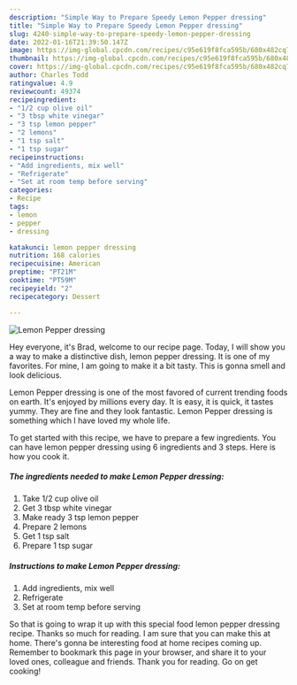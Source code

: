 ```yaml
---
description: "Simple Way to Prepare Speedy Lemon Pepper dressing"
title: "Simple Way to Prepare Speedy Lemon Pepper dressing"
slug: 4240-simple-way-to-prepare-speedy-lemon-pepper-dressing
date: 2022-01-16T21:39:50.147Z
image: https://img-global.cpcdn.com/recipes/c95e619f8fca595b/680x482cq70/lemon-pepper-dressing-recipe-main-photo.jpg
thumbnail: https://img-global.cpcdn.com/recipes/c95e619f8fca595b/680x482cq70/lemon-pepper-dressing-recipe-main-photo.jpg
cover: https://img-global.cpcdn.com/recipes/c95e619f8fca595b/680x482cq70/lemon-pepper-dressing-recipe-main-photo.jpg
author: Charles Todd
ratingvalue: 4.9
reviewcount: 49374
recipeingredient:
- "1/2 cup olive oil"
- "3 tbsp white vinegar"
- "3 tsp lemon pepper"
- "2 lemons"
- "1 tsp salt"
- "1 tsp sugar"
recipeinstructions:
- "Add ingredients, mix well"
- "Refrigerate"
- "Set at room temp before serving"
categories:
- Recipe
tags:
- lemon
- pepper
- dressing

katakunci: lemon pepper dressing 
nutrition: 168 calories
recipecuisine: American
preptime: "PT21M"
cooktime: "PT59M"
recipeyield: "2"
recipecategory: Dessert

---
```



![Lemon Pepper dressing](https://img-global.cpcdn.com/recipes/c95e619f8fca595b/680x482cq70/lemon-pepper-dressing-recipe-main-photo.jpg)

Hey everyone, it's Brad, welcome to our recipe page. Today, I will show you a way to make a distinctive dish, lemon pepper dressing. It is one of my favorites. For mine, I am going to make it a bit tasty. This is gonna smell and look delicious.

Lemon Pepper dressing is one of the most favored of current trending foods on earth. It's enjoyed by millions every day. It is easy, it is quick, it tastes yummy. They are fine and they look fantastic. Lemon Pepper dressing is something which I have loved my whole life.




To get started with this recipe, we have to prepare a few ingredients. You can have lemon pepper dressing using 6 ingredients and 3 steps. Here is how you cook it.

<!--inarticleads1-->

##### The ingredients needed to make Lemon Pepper dressing:

1. Take 1/2 cup olive oil
1. Get 3 tbsp white vinegar
1. Make ready 3 tsp lemon pepper
1. Prepare 2 lemons
1. Get 1 tsp salt
1. Prepare 1 tsp sugar




<!--inarticleads2-->

##### Instructions to make Lemon Pepper dressing:

1. Add ingredients, mix well
1. Refrigerate
1. Set at room temp before serving




So that is going to wrap it up with this special food lemon pepper dressing recipe. Thanks so much for reading. I am sure that you can make this at home. There's gonna be interesting food at home recipes coming up. Remember to bookmark this page in your browser, and share it to your loved ones, colleague and friends. Thank you for reading. Go on get cooking!
